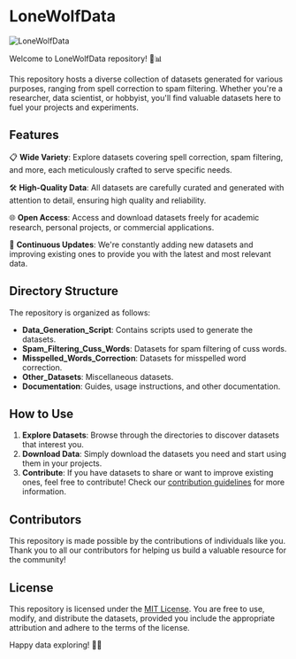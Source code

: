 # LoneWolfData

![LoneWolfData](https://img.shields.io/badge/LoneWolfData-Datasets-orange)

Welcome to LoneWolfData repository! 🐺📊

This repository hosts a diverse collection of datasets generated for various purposes, ranging from spell correction to spam filtering. Whether you're a researcher, data scientist, or hobbyist, you'll find valuable datasets here to fuel your projects and experiments.

## Features

📋 **Wide Variety**: Explore datasets covering spell correction, spam filtering, and more, each meticulously crafted to serve specific needs.

🛠️ **High-Quality Data**: All datasets are carefully curated and generated with attention to detail, ensuring high quality and reliability.

🌐 **Open Access**: Access and download datasets freely for academic research, personal projects, or commercial applications.

🚀 **Continuous Updates**: We're constantly adding new datasets and improving existing ones to provide you with the latest and most relevant data.

## Directory Structure

The repository is organized as follows:

- **Data_Generation_Script**: Contains scripts used to generate the datasets.
- **Spam_Filtering_Cuss_Words**: Datasets for spam filtering of cuss words.
- **Misspelled_Words_Correction**: Datasets for misspelled word correction.
- **Other_Datasets**: Miscellaneous datasets.
- **Documentation**: Guides, usage instructions, and other documentation.

## How to Use

1. **Explore Datasets**: Browse through the directories to discover datasets that interest you.
2. **Download Data**: Simply download the datasets you need and start using them in your projects.
3. **Contribute**: If you have datasets to share or want to improve existing ones, feel free to contribute! Check our [contribution guidelines](CONTRIBUTING.md) for more information.

## Contributors

This repository is made possible by the contributions of individuals like you. Thank you to all our contributors for helping us build a valuable resource for the community!

## License

This repository is licensed under the [MIT License](LICENSE.txt). You are free to use, modify, and distribute the datasets, provided you include the appropriate attribution and adhere to the terms of the license.

Happy data exploring! 🚀✨
